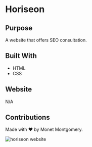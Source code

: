 # Horiseon


## Purpose
A website that offers SEO consultation. 

## Built With
* HTML
* CSS

## Website
N/A 

## Contributions
Made with ❤️ by Monet Montgomery. 

![horiseon website](./assets/images/horiseon.png)
